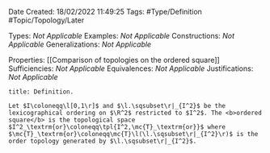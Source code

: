 <div class="topSpace"></div>

Date Created: 18/02/2022 11:49:25
Tags: #Type/Definition #Topic/Topology/Later

Types: <i>Not Applicable</i>
Examples: <i>Not Applicable</i>
Constructions: <i>Not Applicable</i>
Generalizations: <i>Not Applicable</i>

Properties: [[Comparison of topologies on the ordered square]]
Sufficiencies: <i>Not Applicable</i>
Equivalences: <i>Not Applicable</i>
Justifications: <i>Not Applicable</i>

``` ad-Definition
title: Definition.

Let $I\coloneqq\l[0,1\r]$ and $\l.\sqsubset\r|_{I^2}$ be the lexicographical ordering on $\R^2$ restricted to $I^2$. The <b>ordered square</b> is the topological space $I^2_\textrm{or}\coloneqq\tpl{I^2,\mc{T}_\textrm{or}}$ where $\mc{T}_\textrm{or}\coloneqq\mc{T}\l(\l.\sqsubset\r|_{I^2}\r)$ is the order topology generated by $\l.\sqsubset\r|_{I^2}$.

```
